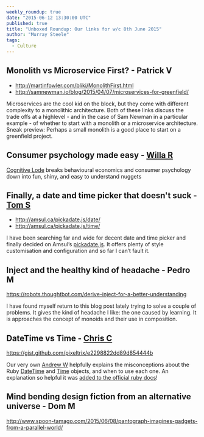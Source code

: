 ```yaml
---
weekly_roundup: true
date: "2015-06-12 13:30:00 UTC"
published: true
title: "Unboxed Roundup: Our links for w/c 8th June 2015"
author: "Murray Steele"
tags:
  - Culture
---
```


## Monolith vs Microservice First? - Patrick V

* http://martinfowler.com/bliki/MonolithFirst.html
* http://samnewman.io/blog/2015/04/07/microservices-for-greenfield/

Microservices are the cool kid on the block, but they come with different complexity to a monolithic architecture. Both of these links discuss the trade offs at a highlevel - and in the case of Sam Newman in a particular example - of whether to start with a monolith or a microservice architecture.  Sneak preview: Perhaps a small monolith is a good place to start on a greenfield project.

## Consumer psychology made easy - [Willa R](/people#willa-roos)

[Cognitive Lode](http://coglode.com/) breaks behavioural economics and consumer psychology down into fun, shiny, and easy to understand nuggets

## Finally, a date and time picker that doesn't suck - [Tom S](/people#tom-sabin)

* http://amsul.ca/pickadate.js/date/
* http://amsul.ca/pickadate.js/time/

I have been searching far and wide for decent date and time picker and finally decided on Amsul’s [pickadate.js](https://github.com/amsul/pickadate.js). It offers plenty of style customisation and configuration and so far I can’t fault it.

## Inject and the healthy kind of headache - Pedro M

https://robots.thoughtbot.com/derive-inject-for-a-better-understanding

I have found myself return to this blog post lately trying to solve a couple of problems. It gives the kind of headache I like: the one caused by learning. It is approaches the concept of monoids and their use in composition.

## DateTime vs Time - [Chris C](/people#chris-carter)

https://gist.github.com/pixeltrix/e2298822dd89d854444b

Our very own [Andrew W](/people#andrew-white) helpfully explains the misconceptions about the Ruby [DateTime](http://ruby-doc.org/stdlib/libdoc/date/rdoc/DateTime.html) and [Time](http://ruby-doc.org/core/Time.html) objects, and when to use each one.  An explanation so helpful it was [added to the official ruby docs](https://github.com/ruby/ruby/commit/4545875)!

## Mind bending design fiction from an alternative universe - Dom M

http://www.spoon-tamago.com/2015/06/08/pantograph-imagines-gadgets-from-a-parallel-world/
